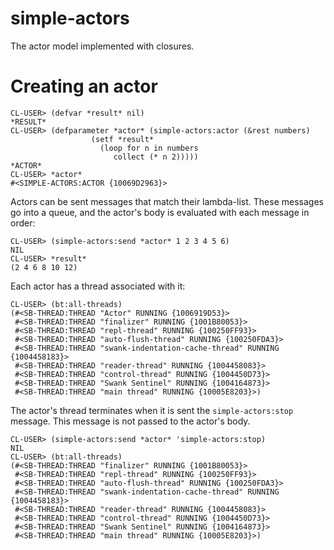 # simple-actors
The actor model implemented with closures.

# Creating an actor

    CL-USER> (defvar *result* nil)
    *RESULT*
    CL-USER> (defparameter *actor* (simple-actors:actor (&rest numbers)
    				  (setf *result*
    					(loop for n in numbers
    					   collect (* n 2)))))
    *ACTOR*
    CL-USER> *actor*
    #<SIMPLE-ACTORS:ACTOR {10069D2963}>

Actors can be sent messages that match their lambda-list. These messages go into a queue, and the actor's body is evaluated with each message in order:
    
    CL-USER> (simple-actors:send *actor* 1 2 3 4 5 6)
    NIL
    CL-USER> *result*
    (2 4 6 8 10 12)

Each actor has a thread associated with it:

    CL-USER> (bt:all-threads)
    (#<SB-THREAD:THREAD "Actor" RUNNING {1006919D53}>
     #<SB-THREAD:THREAD "finalizer" RUNNING {1001B80053}>
     #<SB-THREAD:THREAD "repl-thread" RUNNING {100250FF93}>
     #<SB-THREAD:THREAD "auto-flush-thread" RUNNING {100250FDA3}>
     #<SB-THREAD:THREAD "swank-indentation-cache-thread" RUNNING {1004458183}>
     #<SB-THREAD:THREAD "reader-thread" RUNNING {1004458083}>
     #<SB-THREAD:THREAD "control-thread" RUNNING {1004450D73}>
     #<SB-THREAD:THREAD "Swank Sentinel" RUNNING {1004164873}>
     #<SB-THREAD:THREAD "main thread" RUNNING {10005E8203}>)
 
 The actor's thread terminates when it is sent the `simple-actors:stop` message. This message is not passed to the actor's body.
 
    CL-USER> (simple-actors:send *actor* 'simple-actors:stop)
    NIL
    CL-USER> (bt:all-threads)
    (#<SB-THREAD:THREAD "finalizer" RUNNING {1001B80053}>
     #<SB-THREAD:THREAD "repl-thread" RUNNING {100250FF93}>
     #<SB-THREAD:THREAD "auto-flush-thread" RUNNING {100250FDA3}>
     #<SB-THREAD:THREAD "swank-indentation-cache-thread" RUNNING {1004458183}>
     #<SB-THREAD:THREAD "reader-thread" RUNNING {1004458083}>
     #<SB-THREAD:THREAD "control-thread" RUNNING {1004450D73}>
     #<SB-THREAD:THREAD "Swank Sentinel" RUNNING {1004164873}>
     #<SB-THREAD:THREAD "main thread" RUNNING {10005E8203}>)
    

